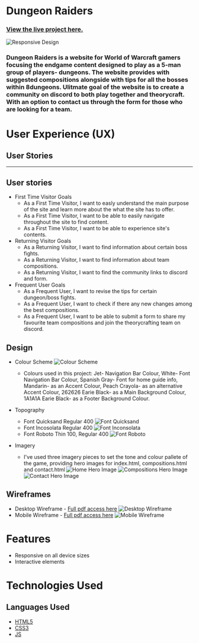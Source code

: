 # Dungeon Raiders
###  [View the live project here.](https://mariuszmatysiak.github.io/Dungeon-Raiders/)
![Responsive Design](assets/documentation/layout.png)
### Dungeon Raiders is a website for World of Warcraft gamers focusing the endgame content designed to play as a 5-man group of players- dungeons. The website provides with suggested compositions alongside with tips for all the bosses within 8dungeons. Ulitmate goal of the website is to create a community on discord to both play together and theorycraft. With an option to contact us through the form for those who are looking for a team.

# User Experience (UX)
## User Stories
-----

## User stories
* First Time Visitor Goals
    * As a First Time Visitor, I want to easly understand the main purpose of the site and learn more about the what the site has to offer.
    * As a First Time Visitor, I want to be able to easily navigate throughout the site to find content.
    * As a First Time Visitor, I want to be able to experience site's contents.
* Returning Visitor Goals
    * As a Returning Visitor, I want to find information about certain boss fights.
    * As a Returning Visitor, I want to find information about team compositions.
    * As a Returning Visitor, I want to find the community links to discord and form.
* Frequent User Goals
    * As a Frequent User, I want to revise the tips for certain dungeon/boss fights.
    * As a Frequent User, I want to check if there any new changes among the best compositions.
    * As a Frequent User, I want to be able to submit a form to share my favourite team compositions and join the theorycrafting team on discord.
## Design
* Colour Scheme
     ![Colour Scheme](assets/documentation/coolors.png)
    * Colours used in this project: Jet- Navigation Bar Colour, White- Font Navigation Bar Colour, Spanish Gray- Font for home guide info, Mandarin- as an Accent Colour, Peach Crayola- as an alternative Accent Colour, 262626 Earie Black- as a Main Background Colour, 1A1A1A Earie Black- as a Footer Background Colour.
* Topography

    * Font Quicksand Regular 400
    ![Font Quicksand](assets/documentation/font-quicksand.png)
    * Font Incosolata Regular 400
    ![Font Inconsolata](assets/documentation/font-inconsolata.png)
    * Font Roboto Thin 100, Regular 400
    ![Font Roboto](assets/documentation/font-roboto.png)
* Imagery
    * I've used three imagery pieces to set the tone and colour pallete of the game, providing hero images for index.html, compositions.html and contact.html 
    ![Home Hero Image](assets/images/bg-hero.png)
    ![Compositions Hero Image](assets/images/hero-image-comps-.jpg)
    ![Contact Hero Image](assets/images/hero-image-contact.jpg)

## Wireframes
* Desktop Wireframe - [Full pdf access here](assets/documentation/desktop-wireframes.pdf)
![Desktop Wireframe](assets/documentation/wireframe-desktop.png)
* Mobile Wireframe - [Full pdf access here](assets/documentation/mobile-wireframes.pdf)
![Mobile Wireframe](assets/documentation/wireframe-mobile.png)
# Features
* Responsive on all device sizes
* Interactive elements
# Technologies Used
## Languages Used
* [HTML5](https://en.wikipedia.org/wiki/HTML5)
* [CSS3](https://en.wikipedia.org/wiki/CSS)
* [JS](https://en.wikipedia.org/wiki/JavaScript)
#
